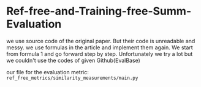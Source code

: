 # Ref-free-and-Training-free-Summ-Evaluation
we use source code of the original paper. But their code is unreadable and messy.
we use formulas in the article and implement them again.
We start from formula 1 and go forward step by step.
Unfortunately we try a lot but we couldn't use the codes of given Github(EvalBase)


our file for the evaluation metric: `ref_free_metrics/similarity_measurements/main.py`
